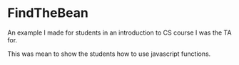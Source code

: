 # FindTheBean
An example I made for students in an introduction to CS course I was the TA for.

This was mean to show the students how to use javascript functions.
